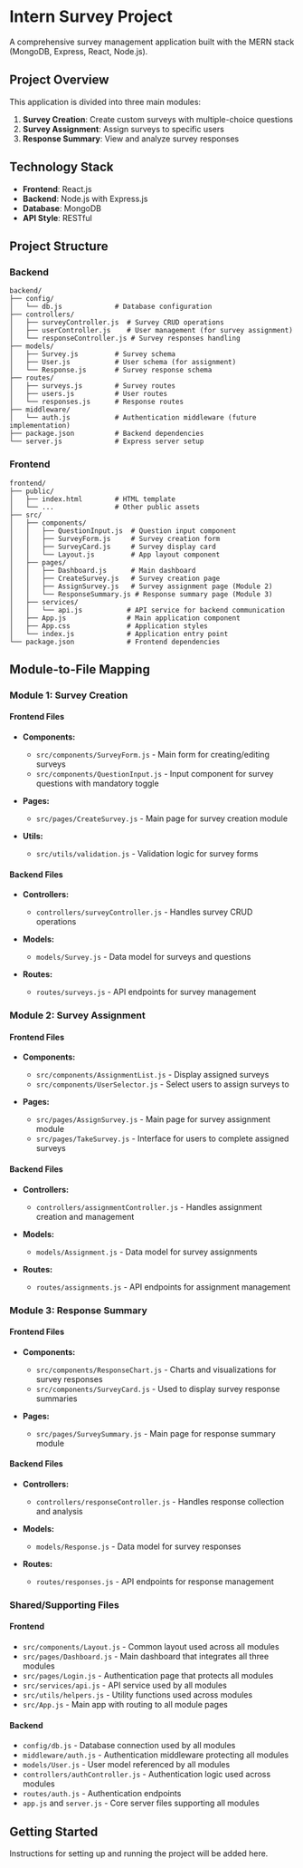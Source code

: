 # Intern Survey Project

A comprehensive survey management application built with the MERN stack (MongoDB, Express, React, Node.js).

## Project Overview

This application is divided into three main modules:

1. **Survey Creation**: Create custom surveys with multiple-choice questions
2. **Survey Assignment**: Assign surveys to specific users
3. **Response Summary**: View and analyze survey responses

## Technology Stack
- **Frontend**: React.js
- **Backend**: Node.js with Express.js
- **Database**: MongoDB
- **API Style**: RESTful

## Project Structure

### Backend
```
backend/
├── config/
│   └── db.js             # Database configuration
├── controllers/
│   ├── surveyController.js  # Survey CRUD operations
│   ├── userController.js    # User management (for survey assignment)
│   └── responseController.js # Survey responses handling
├── models/
│   ├── Survey.js         # Survey schema
│   ├── User.js           # User schema (for assignment)
│   └── Response.js       # Survey response schema
├── routes/
│   ├── surveys.js        # Survey routes
│   ├── users.js          # User routes
│   └── responses.js      # Response routes
├── middleware/
│   └── auth.js           # Authentication middleware (future implementation)
├── package.json          # Backend dependencies
└── server.js             # Express server setup
```

### Frontend
```
frontend/
├── public/
│   ├── index.html        # HTML template
│   └── ...               # Other public assets
├── src/
│   ├── components/
│   │   ├── QuestionInput.js  # Question input component
│   │   ├── SurveyForm.js     # Survey creation form
│   │   ├── SurveyCard.js     # Survey display card
│   │   └── Layout.js         # App layout component
│   ├── pages/
│   │   ├── Dashboard.js      # Main dashboard
│   │   ├── CreateSurvey.js   # Survey creation page
│   │   ├── AssignSurvey.js   # Survey assignment page (Module 2)
│   │   └── ResponseSummary.js # Response summary page (Module 3)
│   ├── services/
│   │   └── api.js           # API service for backend communication
│   ├── App.js               # Main application component
│   ├── App.css              # Application styles
│   └── index.js             # Application entry point
└── package.json             # Frontend dependencies
```

## Module-to-File Mapping

### Module 1: Survey Creation

#### Frontend Files
- **Components:**
  - `src/components/SurveyForm.js` - Main form for creating/editing surveys
  - `src/components/QuestionInput.js` - Input component for survey questions with mandatory toggle

- **Pages:**
  - `src/pages/CreateSurvey.js` - Main page for survey creation module

- **Utils:**
  - `src/utils/validation.js` - Validation logic for survey forms

#### Backend Files
- **Controllers:**
  - `controllers/surveyController.js` - Handles survey CRUD operations

- **Models:**
  - `models/Survey.js` - Data model for surveys and questions

- **Routes:**
  - `routes/surveys.js` - API endpoints for survey management

### Module 2: Survey Assignment

#### Frontend Files
- **Components:**
  - `src/components/AssignmentList.js` - Display assigned surveys
  - `src/components/UserSelector.js` - Select users to assign surveys to

- **Pages:**
  - `src/pages/AssignSurvey.js` - Main page for survey assignment module
  - `src/pages/TakeSurvey.js` - Interface for users to complete assigned surveys

#### Backend Files
- **Controllers:**
  - `controllers/assignmentController.js` - Handles assignment creation and management

- **Models:**
  - `models/Assignment.js` - Data model for survey assignments

- **Routes:**
  - `routes/assignments.js` - API endpoints for assignment management

### Module 3: Response Summary

#### Frontend Files
- **Components:**
  - `src/components/ResponseChart.js` - Charts and visualizations for survey responses
  - `src/components/SurveyCard.js` - Used to display survey response summaries

- **Pages:**
  - `src/pages/SurveySummary.js` - Main page for response summary module

#### Backend Files
- **Controllers:**
  - `controllers/responseController.js` - Handles response collection and analysis

- **Models:**
  - `models/Response.js` - Data model for survey responses

- **Routes:**
  - `routes/responses.js` - API endpoints for response management

### Shared/Supporting Files

#### Frontend
- `src/components/Layout.js` - Common layout used across all modules
- `src/pages/Dashboard.js` - Main dashboard that integrates all three modules
- `src/pages/Login.js` - Authentication page that protects all modules
- `src/services/api.js` - API service used by all modules
- `src/utils/helpers.js` - Utility functions used across modules
- `src/App.js` - Main app with routing to all module pages

#### Backend
- `config/db.js` - Database connection used by all modules
- `middleware/auth.js` - Authentication middleware protecting all modules
- `models/User.js` - User model referenced by all modules
- `controllers/authController.js` - Authentication logic used across modules
- `routes/auth.js` - Authentication endpoints
- `app.js` and `server.js` - Core server files supporting all modules

## Getting Started
Instructions for setting up and running the project will be added here.
